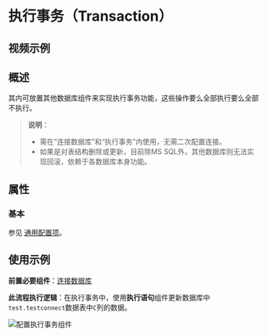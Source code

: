 # 执行事务（Transaction）

## 视频示例

## 概述

其内可放置其他数据库组件来实现执行事务功能，这些操作要么全部执行要么全部不执行。

>**说明**：
>
>- 需在“连接数据库”和“执行事务”内使用，无需二次配置连接。
>- 如果是对表结构删除或更新，目前除MS SQL外，其他数据库则无法实现回滚，依赖于各数据库本身功能。

## 属性

### 基本

参见 [通用配置项](../Appendix/CommonConfigurationItems.md)。

## 使用示例

**前置必要组件**：[连接数据库](../Database/ConnectDatabase.md)

**此流程执行逻辑**：在执行事务中，使用**执行语句**组件更新数据库中`test.testconnect`数据表中`C`列的数据。

![配置执行事务组件](https://docimages.blob.core.chinacloudapi.cn/images/Activities/connect_db11.png)
